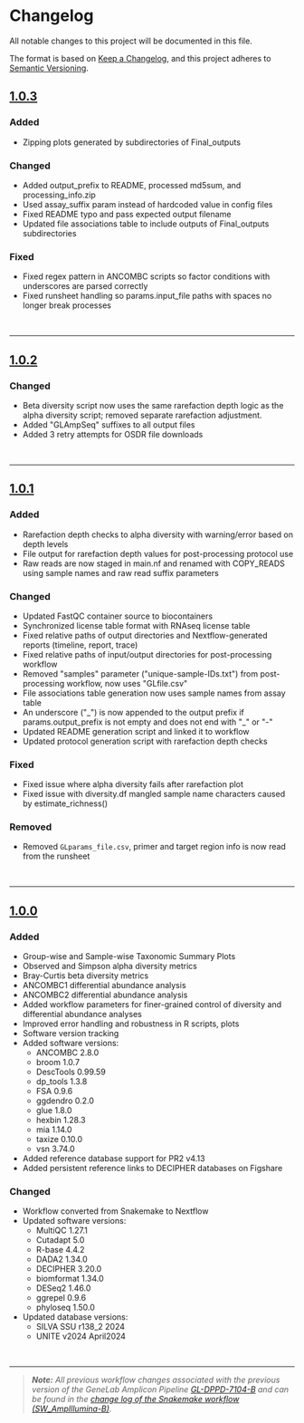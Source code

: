 # Changelog

All notable changes to this project will be documented in this file.

The format is based on [Keep a Changelog](https://keepachangelog.com/en/1.0.0/),
and this project adheres to [Semantic Versioning](https://semver.org/spec/v2.0.0.html).

## [1.0.3](https://github.com/nasa/GeneLab_AmpliconSeq_Workflow/tree/NF_AmpIllumina_1.0.3)

### Added

- Zipping plots generated by subdirectories of Final_outputs

### Changed

- Added output_prefix to README, processed md5sum, and processing_info.zip
- Used assay_suffix param instead of hardcoded value in config files
- Fixed README typo and pass expected output filename
- Updated file associations table to include outputs of Final_outputs subdirectories


### Fixed

- Fixed regex pattern in ANCOMBC scripts so factor conditions with underscores are parsed correctly
- Fixed runsheet handling so params.input_file paths with spaces no longer break processes

<br>

---

## [1.0.2](https://github.com/nasa/GeneLab_AmpliconSeq_Workflow/tree/NF_AmpIllumina_1.0.2)


### Changed

- Beta diversity script now uses the same rarefaction depth logic as the alpha diversity script; removed separate rarefaction adjustment.
- Added "GLAmpSeq" suffixes to all output files
- Added 3 retry attempts for OSDR file downloads


<br>

---

## [1.0.1](https://github.com/nasa/GeneLab_AmpliconSeq_Workflow/tree/NF_AmpIllumina_1.0.1)

### Added

- Rarefaction depth checks to alpha diversity with warning/error based on depth levels
- File output for rarefaction depth values for post-processing protocol use
- Raw reads are now staged in main.nf and renamed with COPY_READS using sample names and raw read suffix parameters

### Changed

- Updated FastQC container source to biocontainers
- Synchronized license table format with RNAseq license table
- Fixed relative paths of output directories and Nextflow-generated reports (timeline, report, trace)
- Fixed relative paths of input/output directories for post-processing workflow
- Removed "samples" parameter ("unique-sample-IDs.txt") from post-processing workflow, now uses "GLfile.csv"
- File associations table generation now uses sample names from assay table 
- An underscore ("\_") is now appended to the output prefix if params.output_prefix is not empty and does not end with "\_" or "-"
- Updated README generation script and linked it to workflow
- Updated protocol generation script with rarefaction depth checks

### Fixed

- Fixed issue where alpha diversity fails after rarefaction plot
- Fixed issue with diversity.df mangled sample name characters caused by estimate_richness()

### Removed

- Removed `GLparams_file.csv`, primer and target region info is now read from the runsheet

<br>

---

## [1.0.0](https://github.com/nasa/GeneLab_AmpliconSeq_Workflow/tree/NF_AmpIllumina_1.0.0) 

### Added

- Group-wise and Sample-wise Taxonomic Summary Plots
- Observed and Simpson alpha diversity metrics
- Bray-Curtis beta diversity metrics
- ANCOMBC1 differential abundance analysis
- ANCOMBC2 differential abundance analysis
- Added workflow parameters for finer-grained control of diversity and differential abundance analyses
- Improved error handling and robustness in R scripts, plots
- Software version tracking
- Added software versions:
  - ANCOMBC 2.8.0
  - broom 1.0.7
  - DescTools 0.99.59
  - dp_tools 1.3.8
  - FSA 0.9.6
  - ggdendro 0.2.0
  - glue 1.8.0
  - hexbin 1.28.3
  - mia 1.14.0
  - taxize 0.10.0
  - vsn 3.74.0
- Added reference database support for PR2 v4.13
- Added persistent reference links to DECIPHER databases on Figshare

### Changed

- Workflow converted from Snakemake to Nextflow
- Updated software versions:
  - MultiQC 1.27.1
  - Cutadapt 5.0
  - R-base 4.4.2
  - DADA2 1.34.0
  - DECIPHER 3.20.0
  - biomformat 1.34.0
  - DESeq2 1.46.0
  - ggrepel 0.9.6
  - phyloseq 1.50.0
- Updated database versions:
  - SILVA SSU r138_2 2024
  - UNITE v2024 April2024

<br>

---

> ***Note:** All previous workflow changes associated with the previous version of the GeneLab Amplicon Pipeline
[GL-DPPD-7104-B](https://github.com/nasa/GeneLab_Data_Processing/blob/master/Amplicon/Illumina/Pipeline_GL-DPPD-7104_Versions/GL-DPPD-7104-B.md) and can be found in the
[change log of the Snakemake workflow (SW_AmpIllumina-B)](https://github.com/nasa/GeneLab_Data_Processing/blob/master/Amplicon/Illumina/Workflow_Documentation/SW_AmpIllumina-B/CHANGELOG.md).*
